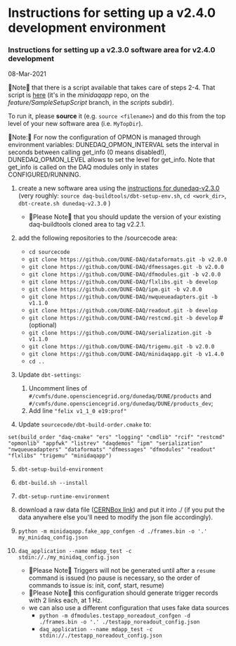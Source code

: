 # Instructions for setting up a v2.4.0 development environment
### Instructions for setting up a v2.3.0 software area for v2.4.0 development
08-Mar-2021

&#x1F53A;Note&#x1F53A; that there is a script available that takes care of steps 2-4.  That script is [here](https://raw.githubusercontent.com/DUNE-DAQ/minidaqapp/feature/SampleSetupScript/scripts/setup_mdapp_env_for_2.4.sh) (it's in the _minidaqapp_ repo, on the _feature/SampleSetupScript_ branch, in the _scripts_ subdir). 

To run it, please **source** it (e.g. `source <filename>`) and do this from the top level of your new software area (i.e. `MyTopDir`).

&#x1F53A;Note:&#x1F53A; For now the configuration of OPMON is managed through environment variables: DUNEDAQ_OPMON_INTERVAL sets the interval in seconds between calling get_info (0 means disabled!), DUNEDAQ_OPMON_LEVEL allows to set the level for get_info. Note that get_info is called on the DAQ modules only in states CONFIGURED/RUNNING.


1. create a new software area using the [instructions for dunedaq-v2.3.0](https://github.com/DUNE-DAQ/appfwk/wiki/Compiling-and-running-under-v2.3.0) (very roughly: `source daq-buildtools/dbt-setup-env.sh`, `cd <work_dir>`, `dbt-create.sh dunedaq-v2.3.0`  )
    * &#x1F53A;Please Note&#x1F53A; that you should update the version of your existing daq-buildtools cloned area to tag v2.2.1.

1. add the following repositories to the /sourcecode area:
    * `cd sourcecode`
    * `git clone https://github.com/DUNE-DAQ/dataformats.git -b v2.0.0`
    * `git clone https://github.com/DUNE-DAQ/dfmessages.git -b v2.0.0`
    * `git clone https://github.com/DUNE-DAQ/dfmodules.git -b v2.0.0`
    * `git clone https://github.com/DUNE-DAQ/flxlibs.git -b develop`
    * `git clone https://github.com/DUNE-DAQ/ipm.git -b v2.0.0`
    * `git clone https://github.com/DUNE-DAQ/nwqueueadapters.git -b v1.1.0`
    * `git clone https://github.com/DUNE-DAQ/readout.git -b develop`
    * `git clone https://github.com/DUNE-DAQ/restcmd.git -b develop` # (optional)
    * `git clone https://github.com/DUNE-DAQ/serialization.git -b v1.1.0`
    * `git clone https://github.com/DUNE-DAQ/trigemu.git -b v2.0.0`
    * `git clone https://github.com/DUNE-DAQ/minidaqapp.git -b v1.4.0`
    * `cd ..`

1. Update `dbt-settings`:
    1. Uncomment lines of `#/cvmfs/dune.opensciencegrid.org/dunedaq/DUNE/products` and `#/cvmfs/dune.opensciencegrid.org/dunedaq/DUNE/products_dev`;
    1. Add line `"felix v1_1_0 e19:prof"`

1. Update `sourcecode/dbt-build-order.cmake` to:
```
set(build_order "daq-cmake" "ers" "logging" "cmdlib" "rcif" "restcmd" "opmonlib" "appfwk" "listrev" "daqdemos" "ipm" "serialization" "nwqueueadapters" "dataformats" "dfmessages" "dfmodules" "readout" "flxlibs" "trigemu" "minidaqapp")
```

5. `dbt-setup-build-environment`

1. `dbt-build.sh --install`

1. `dbt-setup-runtime-environment`

1. download a raw data file ([CERNBox link](https://cernbox.cern.ch/index.php/s/VAqNtn7bwuQtff3/download)) and put it into ./ (if you put the data anywhere else you'll need to modify the json file accordingly).

1. `python -m minidaqapp.fake_app_confgen -d ./frames.bin -o '.' my_minidaq_config.json`

1. `daq_application --name mdapp_test -c stdin://./my_minidaq_config.json`
    * &#x1F538;Please Note&#x1F538; Triggers will not be generated until after a `resume` command is issued (no pause is necessary, so the order of commands to issue is: init, conf, start, resume)
    * &#x1F538;Please Note&#x1F538; this configuration should generate trigger records with 2 links each, at 1 Hz.
    * we can also use a different configuration that uses fake data sources
        * `python -m dfmodules.testapp_noreadout_confgen -d ./frames.bin -o '.' ./testapp_noreadout_config.json`
        * `daq_application --name mdapp_test -c stdin://./testapp_noreadout_config.json`


<!--

1. add the following repositories to the /sourcecode area:
    * `cd sourcecode`
    * `git clone https://github.com/DUNE-DAQ/daq-cmake.git -b v1.3.1`
    * `git clone https://github.com/DUNE-DAQ/ers.git -b v1.1.0`
    * `git clone https://github.com/DUNE-DAQ/logging.git -b v1.0.0`
    * `git clone https://github.com/DUNE-DAQ/cmdlib.git -b v1.1.1`
    * `git clone https://github.com/DUNE-DAQ/rcif.git -b v1.0.1`
    * `git clone https://github.com/DUNE-DAQ/appfwk.git -b v2.2.0`
    * `git clone https://github.com/DUNE-DAQ/listrev.git -b v2.1.1` #(optional)
    * `git clone https://github.com/DUNE-DAQ/dataformats.git -b develop`
    * `git clone https://github.com/DUNE-DAQ/dfmessages.git -b develop`
    * `git clone https://github.com/DUNE-DAQ/dfmodules.git -b develop`
    * `git clone https://github.com/DUNE-DAQ/flxlibs.git -b develop`
    * `git clone https://github.com/DUNE-DAQ/ipm.git -b develop`
    * `git clone https://github.com/DUNE-DAQ/nwqueueadapters.git -b develop`
    * `git clone https://github.com/DUNE-DAQ/opmonlib.git -b v1.0.0`
    * `git clone https://github.com/DUNE-DAQ/readout.git -b develop`
    * `git clone https://github.com/DUNE-DAQ/restcmd.git -b develop` # (optional)
    * `git clone https://github.com/DUNE-DAQ/serialization.git -b develop`
    * `git clone https://github.com/DUNE-DAQ/trigemu.git -b develop`
    * `git clone https://github.com/DUNE-DAQ/minidaqapp.git -b develop`
    * `cd ..`

1. Update `dbt-settings`:
    1. Uncomment `products` and `products_dev` lines
    1. Replace zmq line with `"zmq v4_3_1c e19:prof"`
    1. Add line `"cppzmq v4_3_0 e19:prof"`
    1. Add line `"msgpack_c v3_3_0 e19:prof"`
    1. Add line `"felix v1_1_0 e19:prof"`

1. Update `sourcecode/dbt-build-order.cmake` to:
```
set(build_order "daq-cmake" "ers" "logging" "cmdlib" "rcif" "restcmd" "opmonlib" "appfwk" "listrev" "daqdemos" "ipm" "serialization" "nwqueueadapters" "dataformats" "dfmessages" "dfmodules" "readout" "flxlibs" "trigemu" "minidaqapp")
```

5. Update the version of `moo` in your environment
    1. `dbt-setup-build-environment`
    1. `pip uninstall moo && pip install https://github.com/brettviren/moo/archive/0.5.5.tar.gz`
        * This will prompt you to confirm that you really want to do this, so you need to reply "y"...

1. `dbt-setup-build-environment`

1. `dbt-build.sh --install`

1. `dbt-setup-runtime-environment`

1. download a raw data file ([CERNBox link](https://cernbox.cern.ch/index.php/s/VAqNtn7bwuQtff3/download)) and put it into ./ (if you put the data anywhere else you'll need to modify the json file accordingly).

1. `python -m minidaqapp.fake_app_confgen -d ./frames.bin -o '.' my_minidaq_config.json`

1. `daq_application --name mdapp_test -c stdin://./my_minidaq_config.json`
    * &#x1F538;Please Note&#x1F538; Triggers will not be generated until after a `resume` command is issued (no pause is necessary, so the order of commands to issue is: init, conf, start, resume)
    * &#x1F538;Please Note&#x1F538; this configuration should generate trigger records with 2 links each, at 1 Hz.
    * we can also use a different configuration that uses fake data sources
        * `python -m dfmodules.testapp_noreadout_confgen -d ./frames.bin -o '.' ./testapp_noreadout_config.json`
        * `daq_application --name mdapp_test -c stdin://./testapp_noreadout_config.json`
-->

<!--
### Draft instructions for setting up a v2.3.0 software area for v2.4.0 development


1. create a new software area using the [instructions for dunedaq-v2.3.0](https://github.com/DUNE-DAQ/appfwk/wiki/Compiling-and-running-under-v2.3.0) (very roughly: `source daq-buildtools/dbt-setup-env.sh`, `cd <work_dir>`, `dbt-create.sh dunedaq-v2.3.0`  )
    * &#x1F53A;Please Note&#x1F53A; that you should update the version of your existing daq-buildtools cloned area to tag v2.2.1.

1. add the following repositories to the /sourcecode area:
    * `cd sourcecode`
    * `git clone https://github.com/DUNE-DAQ/dataformats.git -b develop`
    * `git clone https://github.com/DUNE-DAQ/dfmessages.git -b develop`
    * `git clone https://github.com/DUNE-DAQ/dfmodules.git -b develop`
    * `git clone https://github.com/DUNE-DAQ/flxlibs.git -b develop`
    * `git clone https://github.com/DUNE-DAQ/ipm.git -b develop`
    * `git clone https://github.com/DUNE-DAQ/nwqueueadapters.git -b develop`
    * `git clone https://github.com/DUNE-DAQ/readout.git -b develop`
    * `git clone https://github.com/DUNE-DAQ/restcmd.git -b develop` # (optional)
    * `git clone https://github.com/DUNE-DAQ/serialization.git -b develop`
    * `git clone https://github.com/DUNE-DAQ/trigemu.git -b develop`
    * `git clone https://github.com/DUNE-DAQ/minidaqapp.git -b develop`
    * `cd ..`

1. Update `dbt-settings`:
    1. Uncomment lines of `#/cvmfs/dune.opensciencegrid.org/dunedaq/DUNE/products` and `#/cvmfs/dune.opensciencegrid.org/dunedaq/DUNE/products_dev`;
    1. Add line `"felix v1_1_0 e19:prof"`

1. Update `sourcecode/dbt-build-order.cmake` to:
```
set(build_order "daq-cmake" "ers" "logging" "cmdlib" "rcif" "restcmd" "opmonlib" "appfwk" "listrev" "daqdemos" "ipm" "serialization" "nwqueueadapters" "dataformats" "dfmessages" "dfmodules" "readout" "flxlibs" "trigemu" "minidaqapp")
```

1. `dbt-setup-build-environment`

1. `dbt-build.sh --install`

1. `dbt-setup-runtime-environment`

1. continue as described above...

-->

<!-- 


1. If you wish to change rate in the course of a run, this is best done using the REST command interface for command distribution. To do this you should have built the restcmd package, together with the rest of the software.
    * Open 2 terminals (let's assume on the same host); 
    * In one terminal run: `daq_application -c rest://localhost:12345`;
    * In the other terminal run: `send-restcmd.py --interactive --file ./minidaq-app-fake-readout.json`;
    * give the run control commands in the second terminal and start the run;
    * Ctrl-c the python application, change the trigger rate using the instructions of the next section.
    * run again: `send-restcmd.py --interactive --file ./minidaq-app-fake-readout.json`;
    * send the *pause* and then the *resume* commands.

### Suggestions for modifying the configuration

The configuration jsonnet file has been prepared in a way that it allows to easily change the parameters that users will want to change often. Those are: the run number, the number of data links, the trigger rate, the downscaling in clock frequency (to run on slow/shared hosts).

In order to generate a new configuration file you can issue this command, from your work area:

`moo -M ./install/minidaqapp/share/schema/minidaqapp -A TRIGGER_RATE_HZ=1.0 -A RUN_NUMBER=333 -A NUMBER_OF_DATA_PRODUCERS=2 -A DATA_RATE_SLOWDOWN_FACTOR=10 compile minidaq-app-fake-readout.jsonnet > minidaq-app-fake-readout.json`

### Steps to enable and view ERS and TRACE debug messages 

In the code, we have added ERS and TRACE statements to provide additional debugging information beyond what is output with ERS_LOG and ERS_INFO.  

To enable ERS debug messages, use `export TDAQ_ERS_DEBUG_LEVEL=N` to display messages up to and including N.  These messages are printed to the console.

Here are suggested steps for enabling TRACE debug statements:

* `export TRACE_FILE=<MyTopDir>/log/<MyUserName>_dunedaq.trace`
    * for example, `export TRACE_FILE=/afs/cern.ch/work/b/biery/public/dunedaq/current/log/biery_dunedaq.trace`

* run the application using the `daq_application` command above
    * this populates the list of already-enabled TRACE levels so that you can view them in the next step

* run `tlvls`
    * this command outputs a list of all the TRACE names that are currently known, and which levels are enabled for each name

* enable levels with `tonM -n <TRACE NAME> <level>`
    * for example, `tonM -n DataWriter DEBUG+17`

* re-run `tlvls` to confirm that the expected level is now set

* re-run the application

* view the TRACE messages using `tshow | tdelta -ct 1 | more`
    * note that the messages are displayed in reverse time order

A couple of additional notes:

* For user-defined TRACE debug messages, the "level" that is displayed in the 7th column of the `tshow` output is relative to TLVL_DEBUG.  If we use the TLVL_DEBUG offset when specifying levels in our code, then it should be easy to translate between what we see in the code and what we see from `tshow`.  Otherwise, please be aware of the offset.  And, of course, when we look at the enabled levels with `tlvls`, we will need to remember to take into account the offset (which appears to be 8).

* There are many other TRACE 'commands' that allow you to enable and disable messages.  For example,
    * `tonMg <level>` enables the specified level for *all* TRACE names (the "g" means global in this context)
    * `toffM -n <TRACE NAME> <level>` disables the specified level for the specified TRACE name
    * `toffMg <level>` disables the specified level for *all* TRACE names
    * `tlvlM -n <TRACE name> <mask>` enables all of the levels specified in the bitmask

### Instructions to use the `hdf5_dump.py` tool
Install the h5py python module on your local machine, `sudo pip3 install h5py`, or in your _dunedaq_ development environment, `setup_build_environment; pip3 install h5py`.

The tool can be used to parse both TriggerRecordHeaders and FragmentHeaders. There is also a sample HDF5 output file in the `dfmodules/scripts` repository.
To run the script:

* For TriggerRecordHeaders:  `python3 hdf5_dump.py -f sample.hdf5 -TRH`

* For FragmentHeaders:  `python3 hdf5_dump.py -f sample.hdf5 -H`(dbt-pyvenv) [biery@mu2edaq13 minidaqapp.wiki]$ 
-->

